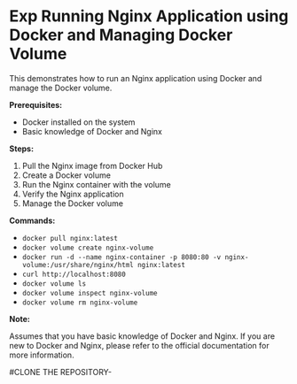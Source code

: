 Exp Running Nginx Application using Docker and Managing Docker Volume
============================================================

This demonstrates how to run an Nginx application using Docker and manage the Docker volume.

**Prerequisites:**

* Docker installed on the system
* Basic knowledge of Docker and Nginx

**Steps:**

1. Pull the Nginx image from Docker Hub
2. Create a Docker volume
3. Run the Nginx container with the volume
4. Verify the Nginx application
5. Manage the Docker volume

**Commands:**

* `docker pull nginx:latest`
* `docker volume create nginx-volume`
* `docker run -d --name nginx-container -p 8080:80 -v nginx-volume:/usr/share/nginx/html nginx:latest`
* `curl http://localhost:8080`
* `docker volume ls`
* `docker volume inspect nginx-volume`
* `docker volume rm nginx-volume`

**Note:**

Assumes that you have basic knowledge of Docker and Nginx. If you are new to Docker and Nginx, please refer to the official documentation for more information.


#CLONE THE REPOSITORY-

